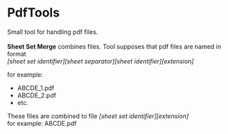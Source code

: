 # PdfTools
Small tool for handling pdf files.<br/><br/>
**Sheet Set Merge** combines files. Tool supposes that pdf files are named in format<br/>
*[sheet set identifier][sheet separator][sheet identifier][extension]*<br/>

for example:
 - ABCDE_1.pdf
 - ABCDE_2.pdf
 - etc.<br/>

These files are combined to file *[sheet set identifier][extension]*<br/>
for example: ABCDE.pdf
